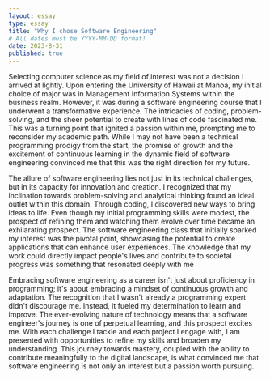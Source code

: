 ```yaml
---
layout: essay
type: essay
title: "Why I chose Software Engineering"
# All dates must be YYYY-MM-DD format!
date: 2023-8-31
published: true
---
```


Selecting computer science as my field of interest was not a decision I arrived at lightly. Upon entering the University of Hawaii at Manoa, my initial choice of major was in Management Information Systems within the business realm. However, it was during a software engineering course that I underwent a transformative experience. The intricacies of coding, problem-solving, and the sheer potential to create with lines of code fascinated me. This was a turning point that ignited a passion within me, prompting me to reconsider my academic path. While I may not have been a technical programming prodigy from the start, the promise of growth and the excitement of continuous learning in the dynamic field of software engineering convinced me that this was the right direction for my future.

The allure of software engineering lies not just in its technical challenges, but in its capacity for innovation and creation. I recognized that my inclination towards problem-solving and analytical thinking found an ideal outlet within this domain. Through coding, I discovered new ways to bring ideas to life. Even though my initial programming skills were modest, the prospect of refining them and watching them evolve over time became an exhilarating prospect. The software engineering class that initially sparked my interest was the pivotal point, showcasing the potential to create applications that can enhance user experiences. The knowledge that my work could directly impact people's lives and contribute to societal progress was something that resonated deeply with me

Embracing software engineering as a career isn't just about proficiency in programming; it's about embracing a mindset of continuous growth and adaptation. The recognition that I wasn't already a programming expert didn't discourage me. Instead, it fueled my determination to learn and improve. The ever-evolving nature of technology means that a software engineer's journey is one of perpetual learning, and this prospect excites me. With each challenge I tackle and each project I engage with, I am presented with opportunities to refine my skills and broaden my understanding. This journey towards mastery, coupled with the ability to contribute meaningfully to the digital landscape, is what convinced me that software engineering is not only an interest but a passion worth pursuing.
